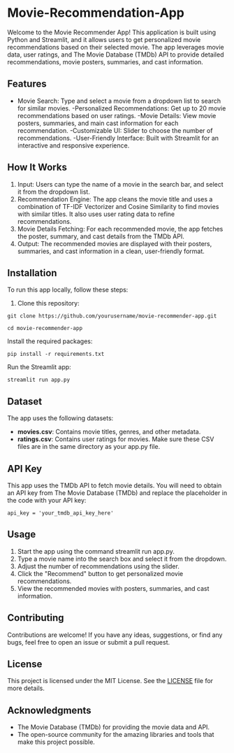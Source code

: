 # Movie-Recommendation-App

Welcome to the Movie Recommender App! This application is built using Python and Streamlit, and it allows users to get personalized movie recommendations based on their selected movie. The app leverages movie data, user ratings, and The Movie Database (TMDb) API to provide detailed recommendations, movie posters, summaries, and cast information.

## Features
- Movie Search: Type and select a movie from a dropdown list to search for similar movies.
-Personalized Recommendations: Get up to 20 movie recommendations based on user ratings.
-Movie Details: View movie posters, summaries, and main cast information for each recommendation.
-Customizable UI: Slider to choose the number of recommendations.
-User-Friendly Interface: Built with Streamlit for an interactive and responsive experience.

## How It Works
1. Input: Users can type the name of a movie in the search bar, and select it from the dropdown list.
2. Recommendation Engine: The app cleans the movie title and uses a combination of TF-IDF Vectorizer and Cosine Similarity to find movies with similar titles. It also uses user rating data to refine recommendations.
3. Movie Details Fetching: For each recommended movie, the app fetches the poster, summary, and cast details from the TMDb API.
4. Output: The recommended movies are displayed with their posters, summaries, and cast information in a clean, user-friendly format.

## Installation
To run this app locally, follow these steps:

1. Clone this repository:


```git clone https://github.com/yourusername/movie-recommender-app.git```

```cd movie-recommender-app```

Install the required packages:

```pip install -r requirements.txt```

Run the Streamlit app:

```streamlit run app.py```

## Dataset
The app uses the following datasets:

- **movies.csv**: Contains movie titles, genres, and other metadata.
- **ratings.csv**: Contains user ratings for movies.
Make sure these CSV files are in the same directory as your app.py file.

## API Key
This app uses the TMDb API to fetch movie details. You will need to obtain an API key from The Movie Database (TMDb) and replace the placeholder in the code with your API key:

```api_key = 'your_tmdb_api_key_here'```

## Usage
1. Start the app using the command streamlit run app.py.
2. Type a movie name into the search box and select it from the dropdown.
3. Adjust the number of recommendations using the slider.
4. Click the "Recommend" button to get personalized movie recommendations.
5. View the recommended movies with posters, summaries, and cast information.

## Contributing
Contributions are welcome! If you have any ideas, suggestions, or find any bugs, feel free to open an issue or submit a pull request.

## License
This project is licensed under the MIT License. See the [LICENSE](LICENSE) file for more details.

## Acknowledgments
- The Movie Database (TMDb) for providing the movie data and API.
- The open-source community for the amazing libraries and tools that make this project possible.
